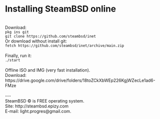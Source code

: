 <h1> Installing SteamBSD online </h1>
<br>Download: 
<br><code>pkg ins git</code>
<br><code>git clone https://github.com/steambsd/inet</code>
<br>Or download without install git:
<br><code>fetch https://github.com/steambsd/inet/archive/main.zip</code>
<br> 
<br>Finally, run it:
<br><code>./start</code>
<br> 
<br>Offline ISO and IMG (very fast installation).
<br>Download: https://drive.google.com/drive/folders/18toZCkXbWEp226KgjWZecLe1ad6-FMze
<br> 
<br>---
<br>SteamBSD © is FREE operating system.
<br>Site: http://steambsd.epizy.com
<br>E-mail: light.progres@gmail.com.
